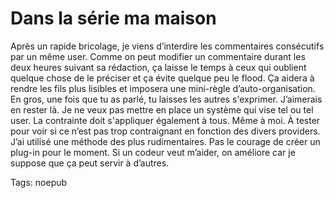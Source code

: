 # Dans la série ma maison

Après un rapide bricolage, je viens d’interdire les commentaires consécutifs par un même user. Comme on peut modifier un commentaire durant les deux heures suivant sa rédaction, ça laisse le temps à ceux qui oublient quelque chose de le préciser et ça évite quelque peu le flood. Ça aidera à rendre les fils plus lisibles et imposera une mini-règle d’auto-organisation. En gros, une fois que tu as parlé, tu laisses les autres s'exprimer. J’aimerais en rester là. Je ne veux pas mettre en place un système qui vise tel ou tel user. La contrainte doit s'appliquer également à tous. Même à moi. À tester pour voir si ce n’est pas trop contraignant en fonction des divers providers. J’ai utilisé une méthode des plus rudimentaires. Pas le courage de créer un plug-in pour le moment. Si un codeur veut m’aider, on améliore car je suppose que ça peut servir à d’autres.

Tags: noepub